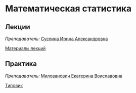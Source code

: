 # Математическая статистика

## Лекции

_Преподаватель:_  [Суслина Ирина Александровна](https://isu.ifmo.ru/pls/apex/f?p=2143:PERSON:107330050091725::NO:RP:PID:100638)

[Материалы лекций](https://drive.google.com/drive/folders/1L_wL7ekXpYkiEpNjtRFRp9TZlOTum6Be)

## Практика

_Преподаватель:_  [Милованович Екатерина Воиславовна](https://isu.ifmo.ru/pls/apex/f?p=2143:PERSON:107330050091725::NO:RP:PID:106026)  
  
[Типовик](https://drive.google.com/drive/folders/1L_wL7ekXpYkiEpNjtRFRp9TZlOTum6Be)



